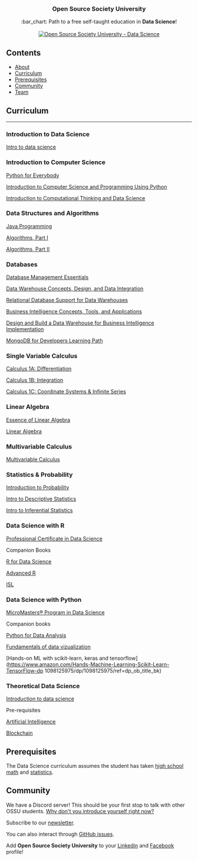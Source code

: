 <h3 align="center">Open Source Society University</h3>
<p align="center">
  :bar_chart: Path to a free self-taught education in <strong>Data Science</strong>!
  <br><br>
  <a href="https://github.com/open-source-society/data-science">
    <img alt="Open Source Society University - Data Science" src="https://img.shields.io/badge/OSSU-data--science-blue.svg">
  </a>
</p>


## Contents

- [About](#about)
- [Curriculum](#curriculum)
- [Prerequisites](#prerequisites)
- [Community](#community)
- [Team](#team)

## Curriculum

---

### Introduction to Data Science
[Intro to data science](https://www.youtube.com/playlist?list=PLMrJAkhIeNNQV7wi9r7Kut8liLFMWQOXn)

### Introduction to Computer Science
[Python for Everybody](https://www.coursera.org/specializations/python) 

[Introduction to Computer Science and Programming Using Python](https://ocw.mit.edu/courses/6-0001-introduction-to-computer-science-and-programming-in-python-fall-2016/)

[Introduction to Computational Thinking and Data Science](https://ocw.mit.edu/courses/6-0002-introduction-to-computational-thinking-and-data-science-fall-2016/)

### Data Structures and Algorithms
[Java Programming](https://java-programming.mooc.fi/)

[Algorithms, Part I](https://www.coursera.org/learn/algorithms-part1)

[Algorithms, Part II](https://www.coursera.org/learn/algorithms-part2)

### Databases
[Database Management Essentials](https://www.coursera.org/learn/database-management)

[Data Warehouse Concepts, Design, and Data Integration](https://www.coursera.org/learn/dwdesign)

[Relational Database Support for Data Warehouses](https://www.coursera.org/learn/dwrelational)

[Business Intelligence Concepts, Tools, and Applications](https://www.coursera.org/learn/business-intelligence-tools)

[Design and Build a Data Warehouse for Business Intelligence Implementation](https://www.coursera.org/learn/data-warehouse-bi-building)

[MongoDB for Developers Learning Path](https://university.mongodb.com/learning_paths/developer)

### Single Variable Calculus
[Calculus 1A: Differentiation](https://www.edx.org/course/calculus-1a-differentiation-mitx-18-01-1x)

[Calculus 1B: Integration](https://www.edx.org/course/calculus-1b-integration-mitx-18-01-2x)

[Calculus 1C: Coordinate Systems & Infinite Series](https://www.edx.org/course/calculus-1c-coordinate-systems-infinite-mitx-18-01-3x)

### Linear Algebra
[Essence of Linear Algebra](https://www.youtube.com/playlist?list=PLZHQObOWTQDPD3MizzM2xVFitgF8hE_ab)

[Linear Algebra](https://ocw.mit.edu/courses/mathematics/18-06sc-linear-algebra-fall-2011/)

### Multivariable Calculus
[Multivariable Calculus](http://ocw.mit.edu/courses/mathematics/18-02sc-multivariable-calculus-fall-2010/index.htm)

### Statistics & Probability
[Introduction to Probability](https://projects.iq.harvard.edu/stat110/home)

[Intro to Descriptive Statistics](https://www.udacity.com/course/intro-to-descriptive-statistics--ud827)

[Intro to Inferential Statistics](https://www.udacity.com/course/intro-to-inferential-statistics--ud201)

### Data Science with R
[Professional Certificate in Data Science](https://pll.harvard.edu/series/professional-certificate-data-science)

Companion Books

[R for Data Science](https://r4ds.had.co.nz/)

[Advanced R](https://adv-r.hadley.nz/)

[ISL](https://www.statlearning.com/)

### Data Science with Python
[MicroMasters® Program in Data Science](https://www.edx.org/micromasters/uc-san-diegox-data-science)

Companion books

[Python for Data Analysis](https://wesmckinney.com/book/)

[Fundamentals of data vizualization](https://clauswilke.com/dataviz/)

[Hands-on ML with scikit-learn, keras and tensorflow](https://www.amazon.com/Hands-Machine-Learning-Scikit-Learn-TensorFlow-dp 1098125975/dp/1098125975/ref=dp_ob_title_bk)

### Theoretical Data Science
[Introduction to data science](https://www.youtube.com/playlist?list=PL1Xmyl4aKTRhHnJRy7K41LtlGpcr5MXD9)

Pre-requisites

[Artificial Intelligence](https://www.youtube.com/playlist?list=PL1Xmyl4aKTRjsEIvwpRWjuLHh9UEOF8Mb)

[Blockchain](https://www.youtube.com/playlist?list=PL1Xmyl4aKTRjZTZSA_gVpk2xf6QKr_QyZ)

## Prerequisites

The Data Science curriculum assumes the student has taken [high school math](https://github.com/ossu/computer-science/blob/master/FAQ.md#how-can-i-review-the-math-prerequisites) and [statistics](https://www.khanacademy.org/math/probability).

## Community

We have a Discord server! This should be your first stop to talk with other OSSU students. [Why don't you introduce yourself right now?](https://discord.gg/wuytwK5s9h)

Subscribe to our [newsletter](https://tinyletter.com/OpenSourceSocietyUniversity).

You can also interact through [GitHub issues](https://github.com/open-source-society/data-science/issues).

Add **Open Source Society University** to your [Linkedin](https://www.linkedin.com/school/11272443/) and [Facebook](https://www.facebook.com/ossuniversity) profile!
